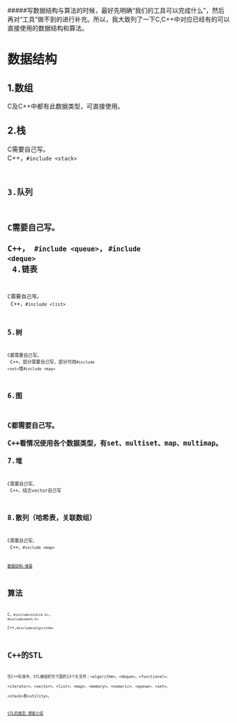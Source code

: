 #####写数据结构与算法的时候，最好先明确“我们的工具可以完成什么”，然后再对“工具”做不到的进行补充。所以，我大致列了一下C,C++中对应已经有的可以直接使用的数据结构和算法。

数据结构
=======
1.数组
------
C及C++中都有此数据类型，可直接使用。

2.栈
------
C需要自己写。<br>
C++，<code>#include <stack\>

3.队列
------
C需要自己写。<br>
C++，
<code>#include <queue\></code>,
<code>#include <deque\></code>
<br>
4.链表
------
C需要自己写。<br>
C++，<code>#include <list\>

5.树
------
C都需要自己写。<br>
C++，部分需要自己写，部分可用<code>#include <set\></code>或<code>#include <map\></code>
<br>


6.图
------
C都需要自己写。<br>
C++看情况使用各个数据类型，有set、multiset、map、multimap。
<br>
7.堆
------
C需要自己写。<br>
C++，结合vector自己写

8.散列（哈希表，关联数组）
-------
C需要自己写。<br>
C++，<code>#include <map\>

[数据结构-维基](http://https://zh.wikipedia.org/wiki/%E6%95%B0%E6%8D%AE%E7%BB%93%E6%9E%84 "数据结构-维基")


算法
====

C，<code>#include<stdlib.h></code>,
<code>#include<math.h></code>
<br>
C++,<code>#include<algorithm\></code>

C++的STL
=======

在C++标准中，STL被组织为下面的13个头文件：<algorithm\>、<deque\>、<functional\>、<br>
<iterator\>、<vector\>、<list\>、<map\>、<memory\>、<numeric\>、<queue\>、<set\>、<br>
<stack\>和<utility\>。 

[STL的类型-博客介绍](http://www.cnblogs.com/shiyangxt/archive/2008/09/11/1289493.html "STL的类型-博客介绍")
